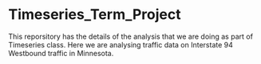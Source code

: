 # Timeseries_Term_Project

This reporsitory has the details of the analysis that we are doing as part of Timeseries class. Here we are analysing traffic data on Interstate 94 Westbound traffic in Minnesota.
